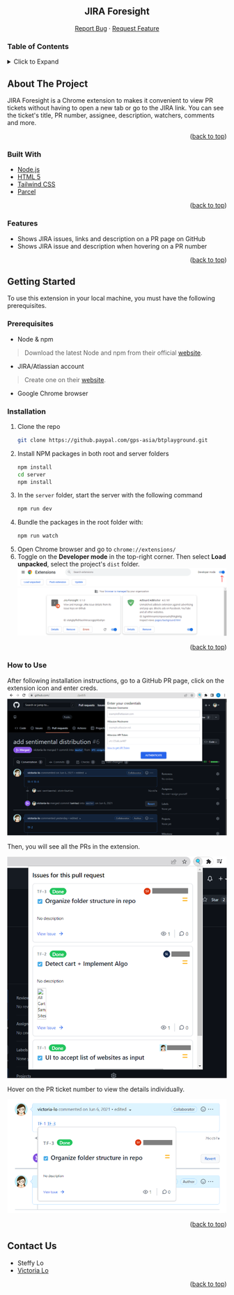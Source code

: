 <div id="top"></div>

<!-- PROJECT DESCRIPTION-->
<div align="center">
<h2 align="center">JIRA Foresight</h2>

  <p align="center"></p>
    <a href="https://github.com/steffy-lo">Report Bug</a>
    ·
    <a href="https://github.com/steffy-lo">Request Feature</a>

</div>

<!-- TABLE OF CONTENTS -->

### Table of Contents

<details>
  <summary>Click to Expand</summary>
  <ol>
    <li>
      <a href="#about-the-project">About The Project</a>
      <ul>
        <li><a href="#built-with">Built With</a></li>
        <li><a href="#features">Features</a></li>
      </ul>
    </li>
    <li>
      <a href="#getting-started">Getting Started</a>
      <ul>
        <li><a href="#prerequisites">Prerequisites</a></li>
        <li><a href="#installation">Installation</a></li>
        <li><a href="#usage">How to Use</a></li>
      </ul>
    </li>
    <li><a href="#contact">Contact</a></li>
  </ol>
</details>

<!-- ABOUT THE PROJECT -->
<div id="about-the-project"></div>

## About The Project

JIRA Foresight is a Chrome extension to makes it convenient to view PR tickets without having to open a new tab or go to the JIRA link. You can see the ticket's title, PR number, assignee, description, watchers, comments and more.

<p align="right">(<a href="#top">back to top</a>)</p>

<div id="built-with"></div>

### Built With

- [Node.js](https://nodejs.org/en/about/)
- [HTML 5](https://dev.w3.org/html5/html-author/)
- [Tailwind CSS](https://tailwindcss.com/)
- [Parcel](https://parceljs.org/)

<p align="right">(<a href="#top">back to top</a>)</p>

<div id="features"></div>

<!-- FEATURES -->

### Features

- Shows JIRA issues, links and description on a PR page on GitHub
- Shows JIRA issue and description when hovering on a PR number


<p align="right">(<a href="#top">back to top</a>)</p>



<div id="getting-started"></div>

<!-- GETTING STARTED -->

## Getting Started

To use this extension in your local machine, you must have the following prerequisites.

<div id="prerequisites"></div>

### Prerequisites

- Node & npm

> Download the latest Node and npm from their official [website](https://nodejs.org/en/download/).

- JIRA/Atlassian account

> Create one on their [website](https://www.atlassian.com/software/jira).

- Google Chrome browser

<div id="installation"></div>

### Installation

1. Clone the repo
   ```sh
   git clone https://github.paypal.com/gps-asia/btplayground.git
   ```
2. Install NPM packages in both root and server folders
   ```sh
   npm install
   cd server
   npm install
   ```
3. In the `server` folder, start the server with the following command
   ```sh
   npm run dev
   ```
4. Bundle the packages in the root folder with:
   ```sh
   npm run watch
   ```
5. Open Chrome browser and go to `chrome://extensions/`
6. Toggle on the **Developer mode** in the top-right corner. Then select **Load unpacked**, select the project's `dist` folder.
![devmode](./screenshots/developer-mode.PNG)

<p align="right">(<a href="#top">back to top</a>)</p>

<div id="usage"></div>

### How to Use

After following installation instructions, go to a GitHub PR page, click on the extension icon and enter creds.
![step1](./screenshots/step-1.PNG)

Then, you will see all the PRs in the extension.

![step2](./screenshots/step-2.PNG)

Hover on the PR ticket number to view the details individually.

![step3](./screenshots/step-3.PNG)

<p align="right">(<a href="#top">back to top</a>)</p>


<div id="contact"></div>

<!-- CONTACT -->

## Contact Us

- Steffy Lo
- [Victoria Lo](https://lo-victoria.com)


<p align="right">(<a href="#top">back to top</a>)</p>

